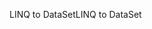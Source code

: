 <span data-ttu-id="e76e2-101">LINQ to DataSet</span><span class="sxs-lookup"><span data-stu-id="e76e2-101">LINQ to DataSet</span></span>